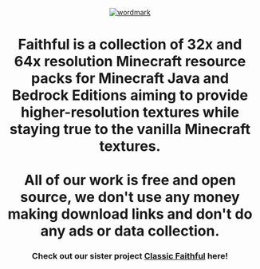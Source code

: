 <p align="center">
  <a href="https://www.faithfulpack.net/" target="_blank">
    <img src="https://cdn.discordapp.com/attachments/773989840286777345/954844398296899695/faithful_plain_border.png" alt="wordmark">
  </a>
</p>

<h1 align="center">
  Faithful is a collection of 32x and 64x resolution Minecraft resource packs for Minecraft Java and Bedrock Editions aiming to provide higher-resolution textures while staying true to the vanilla Minecraft textures.<br><br>
  All of our work is free and open source, we don't use any money making download links and don't do any ads or data collection.
</h1>

<h3 align="center">
  Check out our sister project <a href="https://github.com/ClassicFaithful">Classic Faithful</a> here!
</h3>
